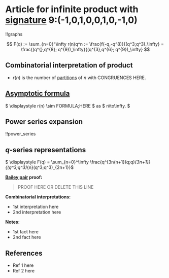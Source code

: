 # Article for infinite product with [signature](../product_signature.html) 9:(-1,0,1,0,0,1,0,-1,0) 

!!graphs

$$ F(q) := \sum_{n=0}^\infty r(n)q^n := \frac{f(-q,-q^8)}{(q^3;q^3)_\infty} = \frac{(q^{},q^{8}; q^{9})_\infty}{(q^{3},q^{6}; q^{9})_\infty} $$

## Combinatorial interpretation of product

- $r(n)$ is the number of [partitions](../partitions.html#integer_partitions) of $n$ with CONGRUENCES HERE.

## [Asymptotic formula](../asymptotics.html)

$ \displaystyle r(n) \sim FORMULA\;HERE $ as $ n\to\infty. $

## Power series expansion

!!power_series

## $q$-series representations

$ \displaystyle F(q) = \sum_{n=0}^\infty \frac{q^{3n(n+1}(q;q)_{3n+1}}{(q^3;q^3)_{n}(q^3;q^3)_{2n+1}}$

**[Bailey pair](../Bailey_pairs.html) proof:**
> PROOF HERE OR DELETE THIS LINE

**Combinatorial interpretations:**
- 1st interpretation here
- 2nd interpretation here
    
**Notes:**
- 1st fact here
- 2nd fact here

## References
- Ref 1 here
- Ref 2 here
